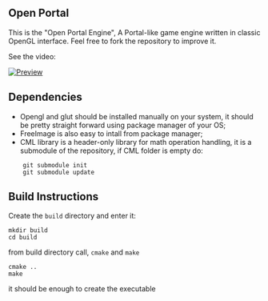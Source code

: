 ## Open Portal

This is the "Open Portal Engine", A Portal-like game engine written in classic OpenGL interface.
Feel free to fork the repository to improve it.

See the video:

[![Preview](https://img.youtube.com/vi/tqqeUCzWcdQ/0.jpg)](http://www.youtube.com/watch?v=tqqeUCzWcdQ)


## Dependencies

* Opengl and glut should be installed manually on your system, it should be pretty straight forward using package manager of your OS;
* FreeImage is also easy to intall from package manager;
* CML library is a header-only library for math operation handling, it is a submodule of the repository, if CML folder is empty do:
```
    git submodule init
    git submodule update
```

## Build Instructions

Create the `build` directory and enter it:

```
mkdir build
cd build
```

from build directory call, `cmake` and `make`

```
cmake ..
make
```

it should be enough to create the executable
